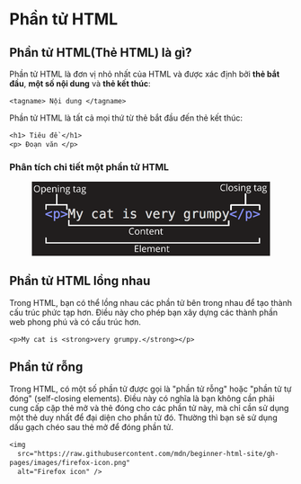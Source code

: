 # Phần tử HTML

## Phần tử HTML(Thẻ HTML) là gì? <a href="#phan-tu-html-la-gi" id="phan-tu-html-la-gi"></a>

Phần tử HTML là đơn vị nhỏ nhất của HTML và được xác định bởi **thẻ bắt đầu**, **một số nội dung** và **thẻ kết thúc**:

```markup
<tagname> Nội dung </tagname>
```

Phần tử HTML là tất cả mọi thứ từ thẻ bắt đầu đến thẻ kết thúc:

```markup
<h1> Tiêu đề </h1>
<p> Đoạn văn </p>‌
```

### Phân tích chi tiết một phần tử HTML

<figure><img src="../.gitbook/assets/image (5).png" alt=""><figcaption></figcaption></figure>

## Phần tử HTML lồng nhau

Trong HTML, bạn có thể lồng nhau các phần tử bên trong nhau để tạo thành cấu trúc phức tạp hơn. Điều này cho phép bạn xây dựng các thành phần web phong phú và có cấu trúc hơn.

```markup
<p>My cat is <strong>very grumpy.</strong></p>
```

## Phần tử rỗng

Trong HTML, có một số phần tử được gọi là "phần tử rỗng" hoặc "phần tử tự đóng" (self-closing elements). Điều này có nghĩa là bạn không cần phải cung cấp cặp thẻ mở và thẻ đóng cho các phần tử này, mà chỉ cần sử dụng một thẻ duy nhất để đại diện cho phần tử đó. Thường thì bạn sẽ sử dụng dấu gạch chéo sau thẻ mở để đóng phần tử.

```markup
<img
  src="https://raw.githubusercontent.com/mdn/beginner-html-site/gh-pages/images/firefox-icon.png"
  alt="Firefox icon" />
```


